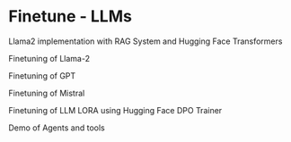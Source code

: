 # Finetune - LLMs

Llama2 implementation with RAG System and Hugging Face Transformers

Finetuning of Llama-2

Finetuning of GPT

Finetuning of Mistral

Finetuning of LLM LORA using Hugging Face DPO Trainer

Demo of Agents and tools

